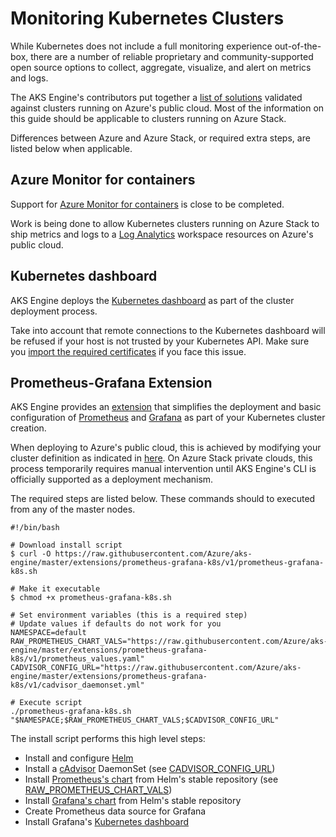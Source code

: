 # Monitoring Kubernetes Clusters

While Kubernetes does not include a full monitoring experience out-of-the-box, there are a number of reliable proprietary and community-supported open source options to collect, aggregate, visualize, and alert on metrics and logs.

The AKS Engine's contributors put together a [list of solutions](https://github.com/Azure/aks-engine/blob/master/docs/topics/monitoring.md) validated against clusters running on Azure's public cloud. Most of the information on this guide should be applicable to clusters running on Azure Stack.

Differences between Azure and Azure Stack, or required extra steps, are listed below when applicable.

## Azure Monitor for containers

Support for [Azure Monitor for containers](https://docs.microsoft.com/en-us/azure/azure-monitor/insights/container-insights-overview) is close to be completed.

Work is being done to allow Kubernetes clusters running on Azure Stack to ship metrics and logs to a [Log Analytics](https://docs.microsoft.com/en-us/azure/azure-monitor/log-query/log-query-overview) workspace resources on Azure's public cloud.

## Kubernetes dashboard

AKS Engine deploys the [Kubernetes dashboard](https://kubernetes.io/docs/tasks/access-application-cluster/web-ui-dashboard/) as part of the cluster deployment process.

Take into account that remote connections to the Kubernetes dashboard will be refused if your host is not trusted by your Kubernetes API. Make sure you [import the required certificates](https://aka.ms/AzsK8sDashboard) if you face this issue.

## Prometheus-Grafana Extension

AKS Engine provides an [extension](https://github.com/Azure/aks-engine/blob/master/docs/topics/extensions.md) that simplifies the deployment and basic configuration of [Prometheus](https://prometheus.io/) and [Grafana](https://grafana.com/) as part of your Kubernetes cluster creation.

When deploying to Azure's public cloud, this is achieved by modifying your cluster definition as indicated in [here](https://github.com/Azure/aks-engine/tree/master/extensions/prometheus-grafana-k8s). On Azure Stack private clouds, this process temporarily requires manual intervention until AKS Engine's CLI is officially supported as a deployment mechanism.

The required steps are listed below. These commands should to executed from any of the master nodes.

```
#!/bin/bash

# Download install script 
$ curl -O https://raw.githubusercontent.com/Azure/aks-engine/master/extensions/prometheus-grafana-k8s/v1/prometheus-grafana-k8s.sh

# Make it executable
$ chmod +x prometheus-grafana-k8s.sh

# Set environment variables (this is a required step)
# Update values if defaults do not work for you
NAMESPACE=default
RAW_PROMETHEUS_CHART_VALS="https://raw.githubusercontent.com/Azure/aks-engine/master/extensions/prometheus-grafana-k8s/v1/prometheus_values.yaml"
CADVISOR_CONFIG_URL="https://raw.githubusercontent.com/Azure/aks-engine/master/extensions/prometheus-grafana-k8s/v1/cadvisor_daemonset.yml"

# Execute script
./prometheus-grafana-k8s.sh "$NAMESPACE;$RAW_PROMETHEUS_CHART_VALS;$CADVISOR_CONFIG_URL"

```

The install script performs this high level steps:

- Install and configure [Helm](https://helm.sh/)
- Install a [cAdvisor](https://github.com/google/cadvisor) DaemonSet (see [CADVISOR_CONFIG_URL](https://raw.githubusercontent.com/Azure/aks-engine/master/extensions/prometheus-grafana-k8s/v1/prometheus_values.yaml))
- Install [Prometheus's chart](https://github.com/helm/charts/tree/master/stable/prometheus) from Helm's stable repository (see [RAW_PROMETHEUS_CHART_VALS](https://raw.githubusercontent.com/Azure/aks-engine/master/extensions/prometheus-grafana-k8s/v1/cadvisor_daemonset.yml))
- Install [Grafana's chart](https://github.com/helm/charts/tree/master/stable/grafana) from Helm's stable repository
- Create Prometheus data source for Grafana
- Install Grafana's [Kubernetes dashboard](https://grafana.com/dashboards/3119)
